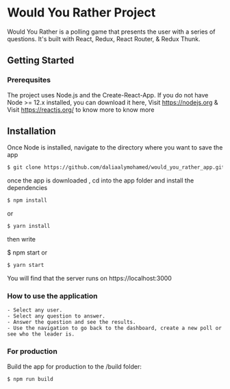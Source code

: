 # Would You Rather Project
Would You Rather is a polling game that presents the user with a series of questions.
It's built with React, Redux, React Router, & Redux Thunk.
## Getting Started 
### Prerequsites

The project uses Node.js and the Create-React-App. If you do not have Node >= 12.x installed, you can download it here, Visit https://nodejs.org & Visit https://reactjs.org/ to know more to know more

## Installation
Once Node is installed, navigate to the directory where you want to save the app

```sh
$ git clone https://github.com/daliaalymohamed/would_you_rather_app.git
```
once the app is downloaded , cd into the app folder and install the dependencies

```sh
$ npm install
```
or
```sh
$ yarn install
```
then write

$ npm start
or
```sh
$ yarn start
```
You will find that the server runs on https://localhost:3000

### How to use the application
    - Select any user.
    - Select any question to answer.
    - Answer the question and see the results.
    - Use the navigation to go back to the dashboard, create a new poll or see who the leader is.


### For production
Build the app for production to the /build folder:
```sh
$ npm run build
```
